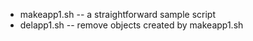 * makeapp1.sh -- a straightforward sample script
* delapp1.sh -- remove objects created by makeapp1.sh
